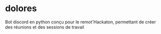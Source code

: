 # dolores
Bot discord en python conçu pour le remot'Hackaton, permettant de créer des réunions et des sessions de travail
